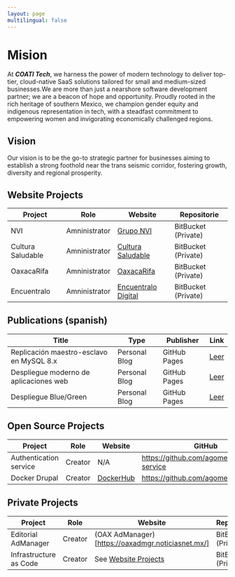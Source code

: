 ```yaml
---
layout: page
multilingual: false
---
```


# Mision

At **_COATI Tech_**,  we harness the power of modern technology to deliver top-tier, cloud-native SaaS solutions tailored for small and medium-sized businesses.We are more than just a nearshore software development partner; we are a beacon of hope and opportunity. Proudly rooted in the rich heritage of southern Mexico, we champion gender equity and indigenous representation in tech, with a steadfast commitment to empowering women and invigorating economically challenged regions.

## Vision

Our vision is to be the go-to strategic partner for businesses aiming to establish a strong foothold near the trans seismic corridor, fostering growth, diversity and regional prosperity.

## Website Projects

|Project      |Role        |  Website   | Repositorie     |
| ----------- |----------- |----------- |----------- |
| NVI | Amninistrator | [Grupo NVI](https://www.nvinoticias.com) | BitBucket (Private) |
| Cultura Saludable | Amninistrator | [Cultura Saludable](https://www.culturasaludable.mx) | BitBucket (Private) |
| OaxacaRifa | Amninistrator | [OaxacaRifa](https://www.oaxacarifa.com) | BitBucket (Private) |
| Encuentralo | Amninistrator | [Encuentralo Digital](https://www.encuentralo.digital) | BitBucket (Private) |

## Publications (spanish)

| Title       |Type        |Publisher   |Link        |
| ----------- |----------- |----------- |----------- |
|Replicación maestro-esclavo en MySQL 8.x|Personal Blog|GitHub Pages|[Leer](https://agomezguru.github.io/articulos/desarrollo/devops-002/)|
|Despliegue moderno de aplicaciones web|Personal Blog|GitHub Pages|[Leer](https://agomezguru.github.io/articulos/desarrollo/docker-001/)|
|Despliegue Blue/Green|Personal Blog|GitHub Pages|[Leer](https://agomezguru.github.io/articulos/desarrollo/devops-003/)|

## Open Source Projects

|Project      |Role        |  Website   | GitHub     |
| ----------- |----------- |----------- |----------- |
| Authentication service | Creator    | N/A  | https://github.com/agomezguru/auth-service |
| Docker Drupal | Creator | [DockerHub](https://hub.docker.com/r/agomezguru/drupal) | https://github.com/agomezguru/drupal |

## Private Projects

|Project      |Role        |  Website   | Repositorie     |
| ----------- |----------- |----------- |----------- |
| Editorial AdManager | Creator | (OAX AdManager)[https://oaxadmgr.noticiasnet.mx/]  | BitBucket (Private) |
| Infrastructure as Code | Creator | See [Website Projects](#website-projects) | BitBucket (Private)
